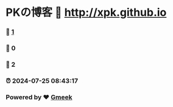 # PKの博客 :link: http://xpk.github.io 
### :page_facing_up: [1](http://xpk.github.io/tag.html) 
### :speech_balloon: 0 
### :hibiscus: 2 
### :alarm_clock: 2024-07-25 08:43:17 
### Powered by :heart: [Gmeek](https://github.com/Meekdai/Gmeek)
